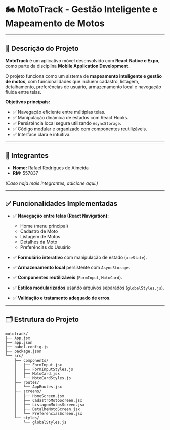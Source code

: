 # 🏍️ MotoTrack - Gestão Inteligente e Mapeamento de Motos

---

## 🎯 Descrição do Projeto

**MotoTrack** é um aplicativo móvel desenvolvido com **React Native e Expo**, como parte da disciplina **Mobile Application Development**.

O projeto funciona como um sistema de **mapeamento inteligente e gestão de motos**, com funcionalidades que incluem cadastro, listagem, detalhamento, preferências de usuário, armazenamento local e navegação fluida entre telas.

**Objetivos principais:**

- ✅ Navegação eficiente entre múltiplas telas.
- ✅ Manipulação dinâmica de estados com React Hooks.
- ✅ Persistência local segura utilizando `AsyncStorage`.
- ✅ Código modular e organizado com componentes reutilizáveis.
- ✅ Interface clara e intuitiva.

---

## 👥 Integrantes

- **Nome:** Rafael Rodrigues de Almeida  
- **RM:** 557837

*(Caso haja mais integrantes, adicione aqui.)*

---

## ✅ Funcionalidades Implementadas

- ✅ **Navegação entre telas (React Navigation):**
  - Home (menu principal)
  - Cadastro de Moto
  - Listagem de Motos
  - Detalhes da Moto
  - Preferências do Usuário

- ✅ **Formulário interativo** com manipulação de estado (`useState`).

- ✅ **Armazenamento local** persistente com `AsyncStorage`.

- ✅ **Componentes reutilizáveis** (`FormInput`, `MotoCard`).

- ✅ **Estilos modularizados** usando arquivos separados (`globalStyles.js`).

- ✅ **Validação e tratamento adequado de erros**.

---

## 🗂️ Estrutura do Projeto

```plaintext
mototrack/
├── App.jsx
├── app.json
├── babel.config.js
├── package.json
└── src/
    ├── components/
    │   ├── FormInput.jsx
    │   ├── FormInputStyles.js
    │   ├── MotoCard.jsx
    │   └── MotoCardStyles.js
    ├── routes/
    │   └── AppRoutes.jsx
    ├── screens/
    │   ├── HomeScreen.jsx
    │   ├── CadastroMotoScreen.jsx
    │   ├── ListagemMotosScreen.jsx
    │   ├── DetalheMotoScreen.jsx
    │   └── PreferenciasScreen.jsx
    └── styles/
        └── globalStyles.js
